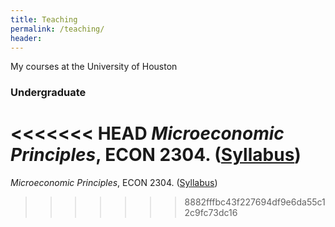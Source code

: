 ```yaml
---
title: Teaching
permalink: /teaching/
header:
---
```


My courses at the University of Houston

### Undergraduate

<<<<<<< HEAD
*Microeconomic Principles*, ECON 2304. ([Syllabus](https://github.com/hhadah/website/blob/master/content/courses/ECON2304/ECON2304_Summer2021_Syllabus.pdf))
=======
*Microeconomic Principles*, ECON 2304. ([Syllabus](ECON2304_Summer2021_Syllabus.pdf))
>>>>>>> 8882fffbc43f227694df9e6da55c12c9fc73dc16

